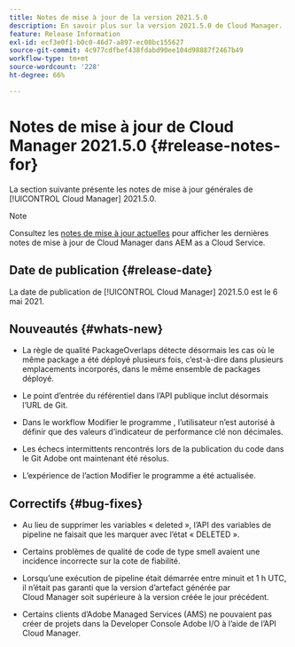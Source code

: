 ```yaml
---
title: Notes de mise à jour de la version 2021.5.0
description: En savoir plus sur la version 2021.5.0 de Cloud Manager.
feature: Release Information
exl-id: ecf3e0f1-b0c0-46d7-a897-ec08bc155627
source-git-commit: 4c977cdfbef438fdabd90ee104d98887f2467b49
workflow-type: tm+mt
source-wordcount: '228'
ht-degree: 66%

---
```


# Notes de mise à jour de Cloud Manager 2021.5.0 {#release-notes-for}

La section suivante présente les notes de mise à jour générales de [!UICONTROL Cloud Manager] 2021.5.0.

>[!NOTE]
>Consultez les [notes de mise à jour actuelles](https://experienceleague.adobe.com/en/docs/experience-manager-cloud-service/content/release-notes/cloud-manager/current#getting-access) pour afficher les dernières notes de mise à jour de Cloud Manager dans AEM as a Cloud Service.

## Date de publication {#release-date}

La date de publication de [!UICONTROL Cloud Manager] 2021.5.0 est le 6 mai 2021.

## Nouveautés {#whats-new}

* La règle de qualité PackageOverlaps détecte désormais les cas où le même package a été déployé plusieurs fois, c’est-à-dire dans plusieurs emplacements incorporés, dans le même ensemble de packages déployé.

* Le point d’entrée du référentiel dans l’API publique inclut désormais l’URL de Git.

* Dans le workflow Modifier le programme , l’utilisateur n’est autorisé à définir que des valeurs d’indicateur de performance clé non décimales.

* Les échecs intermittents rencontrés lors de la publication du code dans le Git Adobe ont maintenant été résolus.

* L’expérience de l’action Modifier le programme a été actualisée.

## Correctifs {#bug-fixes}

* Au lieu de supprimer les variables « deleted », l’API des variables de pipeline ne faisait que les marquer avec l’état « DELETED ».

* Certains problèmes de qualité de code de type smell avaient une incidence incorrecte sur la cote de fiabilité.

* Lorsqu’une exécution de pipeline était démarrée entre minuit et 1 h UTC, il n’était pas garanti que la version d’artefact générée par Cloud Manager soit supérieure à la version créée le jour précédent.

* Certains clients d’Adobe Managed Services (AMS) ne pouvaient pas créer de projets dans la Developer Console Adobe I/O à l’aide de l’API Cloud Manager.
